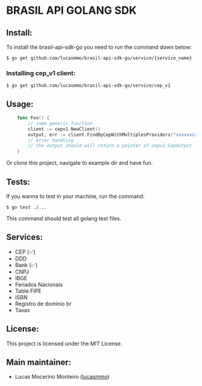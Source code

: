 # BRASIL API GOLANG SDK

## Install:

To install the brasil-api-sdk-go you need to run the command down below:

`
   $ go get github.com/lucasmmo/brasil-api-sdk-go/service/{service_name}
`

### Installing cep_v1 client:

`
    $ go get github.com/lucasmmo/brasil-api-sdk-go/service/cep_v1
`

## Usage:

```go
    func Foo() {
        // some generic function
        client := cepv1.NewClient()
        output, err := client.FindByCepWithMultiplesProviders("xxxxxxxx")
        // error handling
        // the output should will return a pointer of cepv1.CepOutput
    }
```

Or clone this project, navigate to example dir and have fun.

## Tests:

If you wanna to test in your machine, run the command:

`
    $ go test ./...
`

 This command should test all golang test files.

## Services:

- CEP (✅)
- DDD
- Bank (✅)
- CNPJ
- IBGE
- Feriados Nacionais
- Table FIPE
- ISBN
- Registro de domínio br
- Taxas

## License:

This project is licensed under the MIT License.

## Main maintainer:

- Lucas Mocerino Monteiro ([lucasmmo](https://github.com/lucasmmo))


